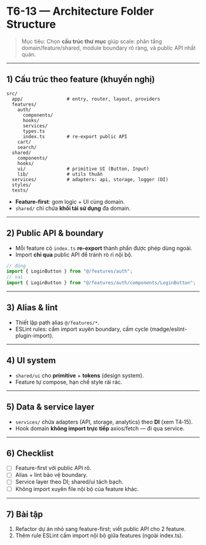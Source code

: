 # T6-13 — Architecture Folder Structure

> Mục tiêu: Chọn **cấu trúc thư mục** giúp scale: phân tầng domain/feature/shared, module boundary rõ ràng, và public API nhất quán.

---

## 1) Cấu trúc theo feature (khuyến nghị)
```
src/
  app/                # entry, router, layout, providers
  features/
    auth/
      components/
      hooks/
      services/
      types.ts
      index.ts        # re-export public API
    cart/
    search/
  shared/
    components/
    hooks/
    ui/               # primitive UI (Button, Input)
    lib/              # utils thuần
  services/           # adapters: api, storage, logger (DI)
  styles/
  tests/
```

- **Feature-first**: gom logic + UI cùng domain.  
- `shared/` chỉ chứa **khối tái sử dụng** đa domain.

---

## 2) Public API & boundary
- Mỗi feature có `index.ts` **re-export** thành phần được phép dùng ngoài.  
- Import **chỉ qua** public API để tránh rò rỉ nội bộ.
```ts
// đúng
import { LoginButton } from "@/features/auth";
// sai
import { LoginButton } from "@/features/auth/components/LoginButton";
```

---

## 3) Alias & lint
- Thiết lập path alias `@/features/*`.  
- ESLint rules: cấm import xuyên boundary, cấm cycle (madge/eslint-plugin-import).

---

## 4) UI system
- `shared/ui` cho **primitive** + **tokens** (design system).  
- Feature tự compose, hạn chế style rải rác.

---

## 5) Data & service layer
- `services/` chứa adapters (API, storage, analytics) theo **DI** (xem T4‑15).  
- Hook domain **không import trực tiếp** axios/fetch — đi qua service.

---

## 6) Checklist
- [ ] Feature-first với public API rõ.  
- [ ] Alias + lint bảo vệ boundary.  
- [ ] Service layer theo DI; shared/ui tách bạch.  
- [ ] Không import xuyên file nội bộ của feature khác.

---

## 7) Bài tập
1. Refactor dự án nhỏ sang feature-first; viết public API cho 2 feature.  
2. Thêm rule ESLint cấm import nội bộ giữa features (ngoài index.ts).